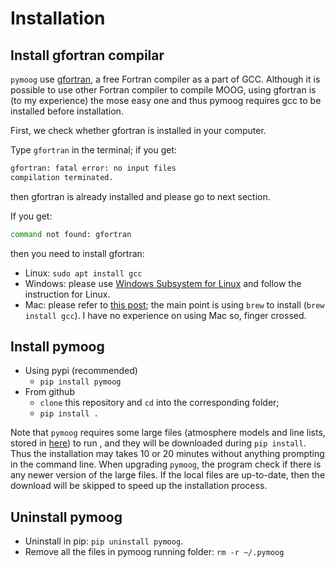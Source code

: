 # Installation

## Install gfortran compilar

`pymoog` use [gfortran](https://gcc.gnu.org/wiki/GFortran), a free Fortran compiler as a part of GCC.
Although it is possible to use other Fortran compiler to compile MOOG, using gfortran is (to my experience) the mose easy one and thus pymoog requires gcc to be installed before installation. 

First, we check whether gfortran is installed in your computer.

Type `gfortran` in the terminal; if you get:

```bash
gfortran: fatal error: no input files
compilation terminated.
```

then gfortran is already installed and please go to next section. 

If you get:

```bash
command not found: gfortran
```

then you need to install gfortran:

- Linux: `sudo apt install gcc`
-  Windows: please use [Windows Subsystem for Linux](https://docs.microsoft.com/en-us/windows/wsl/) and follow the instruction for Linux.
- Mac: please refer to [this post](https://discussions.apple.com/thread/8336714); the main point is using `brew` to install (`brew install gcc`).
I have no experience on using Mac so, finger crossed. 

## Install pymoog

- Using pypi (recommended)
    - `pip install pymoog`
- From github
    - `clone` this repository and `cd` into the corresponding folder;
    - `pip install .`

Note that `pymoog` requires some large files (atmosphere models and line lists, stored in [here](https://zenodo.org/record/7495246#.Y9Vh_cmSljE)) to run , and they will be downloaded during `pip install`.
Thus the installation may takes 10 or 20 minutes without anything prompting in the command line.
When upgrading `pymoog`, the program check if there is any newer version of the large files.
If the local files are up-to-date, then the download will be skipped to speed up the installation process. 

## Uninstall pymoog

- Uninstall in pip: `pip uninstall pymoog`.
- Remove all the files in pymoog running folder: `rm -r ~/.pymoog`